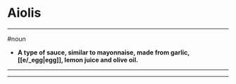 # Aiolis
---
#noun
- **A type of sauce, similar to mayonnaise, made from garlic, [[e/_egg|egg]], lemon juice and olive oil.**
---
---
